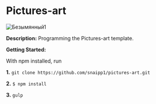 # Pictures-art

![Безымянный1](https://user-images.githubusercontent.com/36885543/124256965-8ae55600-db34-11eb-9a77-c7f7b0df40c1.jpg)

**Description:** Programming the Pictures-art template.

**Getting Started:**

With npm installed, run

**1.** `git clone https://github.com/snaipp1/pictures-art.git`

**2.** `$ npm install`

**3.** `gulp`

